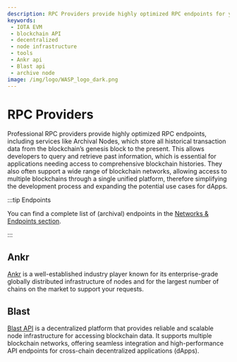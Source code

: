 ```yaml
---
description: RPC Providers provide highly optimized RPC endpoints for your dApps
keywords: 
 - IOTA EVM
 - blockchain API
 - decentralized
 - node infrastructure
 - tools
 - Ankr api
 - Blast api
 - archive node
image: /img/logo/WASP_logo_dark.png
---
```


# RPC Providers

Professional RPC providers provide highly optimized RPC endpoints, including services like Archival Nodes, which store all historical transaction data from the blockchain’s genesis block to the present. This allows developers to query and retrieve past information, which is essential for applications needing access to comprehensive blockchain histories. They also often support a wide range of blockchain networks, allowing access to multiple blockchains 
through a single unified platform, therefore simplifying the development process and expanding the potential use cases 
for dApps.

:::tip Endpoints

You can find a complete list of (archival) endpoints in the [Networks & Endpoints section](networks-endpoints.mdx).

:::

## Ankr

[Ankr](https://www.ankr.com/web3-api/) is a well-established industry player known for its enterprise-grade globally distributed infrastructure of nodes and for the largest number of chains on the market to support your requests.

## Blast

[Blast API](https://blastapi.io/) is a decentralized platform that provides reliable and scalable node infrastructure
for accessing blockchain data. It supports multiple blockchain networks, offering seamless integration and 
high-performance API endpoints for cross-chain decentralized applications (dApps).
